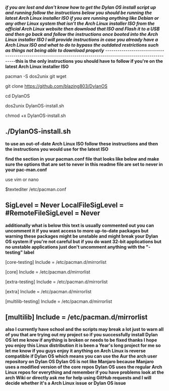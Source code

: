 ***if you are lost and don't know how to get the Dylan OS install script up and running follow the instructions below you should be running the latest Arch Linux installer ISO if you are running anything like Debian or any other Linux system that isn't the Arch Linux installer ISO from the official Arch Linux website then download that ISO and Flash it to a USB and then go back and follow the instructions once booted into the Arch Linux installer ISO I will provide instructions in case you already have a Arch Linux ISO and what to do to bypass the outdated restrictions such as things not being able to download properly***
----------------------------------------------------------------------------------------------------------------**this is the only instructions you should have to follow if you're on the latest Arch Linux installer ISO**

pacman -S dos2unix git wget

git clone https://github.com/blazing803/DylanOS

cd DylanOS

dos2unix DylanOS-install.sh

chmod +x DylanOS-install.sh

./DylanOS-install.sh
----------------------------------------------------------------------------------------------------------------
**to use an out-of-date Arch Linux ISO follow these instructions and then the instructions you would use for the latest ISO**

**find the section in your pacman.conf file that looks like below and make sure the options that are set to never in this readme file are set to never in your pac-man.conf**

use vim or nano

$textediter /etc/pacman.conf

SigLevel    = Never
LocalFileSigLevel = 
#RemoteFileSigLevel = Never
---------------------------------------------------------------------------------------------------------------
**additionally what is below this text is usually commented out you can uncomment it if you want access to more up-to-date packages but warning these packages might be unstable and might break your Dylan OS system if you're not careful but if you do want 32-bit applications but no unstable applications just don't uncomment anything with the "-testing" label**

[core-testing]
Include = /etc/pacman.d/mirrorlist

[core]
Include = /etc/pacman.d/mirrorlist

[extra-testing]
Include = /etc/pacman.d/mirrorlist

[extra]
Include = /etc/pacman.d/mirrorlist

[multilib-testing]
Include = /etc/pacman.d/mirrorlist

[multilib]
Include = /etc/pacman.d/mirrorlist
------------------------------------------------------------------------------------------------------------
**also I currently have school and the scripts may break a lot just to warn all of you that are trying out my project so if you successfully install Dylan OS let me know if anything is broken or needs to be fixed thanks
I hope you enjoy this Linux distribution it is been a Year's long project for me so let me know if you guys enjoy it anything on Arch Linux is reverse compatible if Dylan OS which means you can use the Aur the arch user repository on Dylan OS Dylan OS is not like Manjaro because Manjaro uses a modified version of the core repos Dylan OS uses the regular Arch Linux repos for everything and remember if you have problems look at the arch Wiki or directly ask me for help using GitHub requests and I will decide whether it's a Arch Linux issue or Dylan OS issue**
